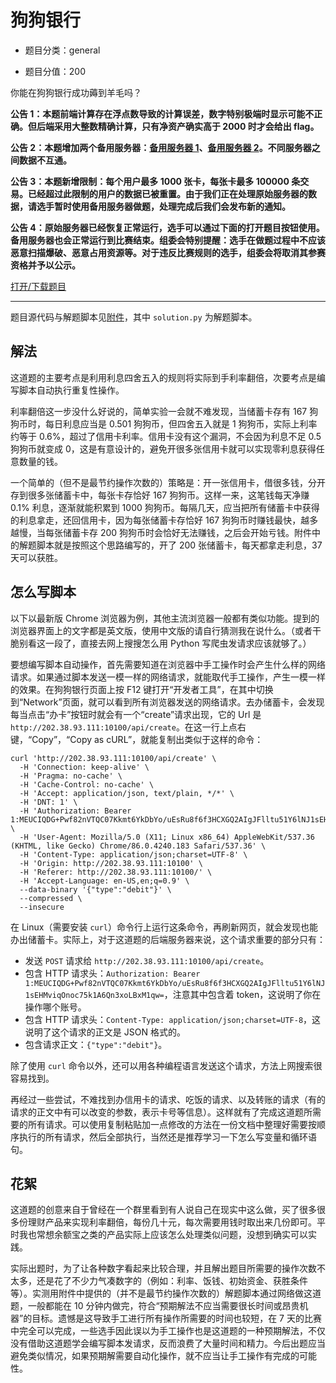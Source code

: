 # 狗狗银行

- 题目分类：general

- 题目分值：200

你能在狗狗银行成功薅到羊毛吗？

**公告 1：本题前端计算存在浮点数导致的计算误差，数字特别极端时显示可能不正确。但后端采用大整数精确计算，只有净资产确实高于 2000 时才会给出 flag。**

**公告 2：本题增加两个备用服务器：[备用服务器 1](http://202.38.93.111:10101/?token={token})、[备用服务器 2](http://202.38.93.111:10102/?token={token})。不同服务器之间数据不互通。**

**公告 3：本题新增限制：每个用户最多 1000 张卡，每张卡最多 100000 条交易。已经超过此限制的用户的数据已被重置。由于我们正在处理原始服务器的数据，请选手暂时使用备用服务器做题，处理完成后我们会发布新的通知。**

**公告 4：原始服务器已经恢复正常运行，选手可以通过下面的打开题目按钮使用。备用服务器也会正常运行到比赛结束。组委会特别提醒：选手在做题过程中不应该恶意扫描爆破、恶意占用资源等。对于违反比赛规则的选手，组委会将取消其参赛资格并予以公示。**

[打开/下载题目](http://202.38.93.111:10100/?token={token})

---

题目源代码与解题脚本见[附件](src)，其中 `solution.py` 为解题脚本。

## 解法

这道题的主要考点是利用利息四舍五入的规则将实际到手利率翻倍，次要考点是编写脚本自动执行重复性操作。

利率翻倍这一步没什么好说的，简单实验一会就不难发现，当储蓄卡存有 167 狗狗币时，每日利息应当是 0.501 狗狗币，但四舍五入就是 1 狗狗币，实际上利率约等于 0.6%，超过了信用卡利率。信用卡没有这个漏洞，不会因为利息不足 0.5 狗狗币就变成 0，这是有意设计的，避免开很多张信用卡就可以实现零利息获得任意数量的钱。

一个简单的（但不是最节约操作次数的）策略是：开一张信用卡，借很多钱，分开存到很多张储蓄卡中，每张卡存恰好 167 狗狗币。这样一来，这笔钱每天净赚 0.1% 利息，逐渐就能积累到 1000 狗狗币。每隔几天，应当把所有储蓄卡中获得的利息拿走，还回信用卡，因为每张储蓄卡存恰好 167 狗狗币时赚钱最快，越多越慢，当每张储蓄卡存 200 狗狗币时会恰好无法赚钱，之后会开始亏钱。附件中的解题脚本就是按照这个思路编写的，开了 200 张储蓄卡，每天都拿走利息，37 天可以获胜。

## 怎么写脚本

以下以最新版 Chrome 浏览器为例，其他主流浏览器一般都有类似功能。提到的浏览器界面上的文字都是英文版，使用中文版的请自行猜测我在说什么。（或者干脆别看这一段了，直接去网上搜搜怎么用 Python 写爬虫发请求应该就够了。）

要想编写脚本自动操作，首先需要知道在浏览器中手工操作时会产生什么样的网络请求。如果通过脚本发送一模一样的网络请求，就能取代手工操作，产生一模一样的效果。在狗狗银行页面上按 F12 键打开“开发者工具”，在其中切换到“Network”页面，就可以看到所有浏览器发送的网络请求。去办储蓄卡，会发现每当点击“办卡”按钮时就会有一个“create”请求出现，它的 Url 是 `http://202.38.93.111:10100/api/create`。在这一行上点右键，“Copy”，“Copy as cURL”，就能复制出类似于这样的命令：

```shell
curl 'http://202.38.93.111:10100/api/create' \
  -H 'Connection: keep-alive' \
  -H 'Pragma: no-cache' \
  -H 'Cache-Control: no-cache' \
  -H 'Accept: application/json, text/plain, */*' \
  -H 'DNT: 1' \
  -H 'Authorization: Bearer 1:MEUCIQDG+Pwf82nVTQC07Kkmt6YkDbYo/uEsRu8f6f3HCXGQ2AIgJFlltu51Y6lNJ1sEHMviqOnoc75k1A6Qn3xoLBxM1qw=' \
  -H 'User-Agent: Mozilla/5.0 (X11; Linux x86_64) AppleWebKit/537.36 (KHTML, like Gecko) Chrome/86.0.4240.183 Safari/537.36' \
  -H 'Content-Type: application/json;charset=UTF-8' \
  -H 'Origin: http://202.38.93.111:10100' \
  -H 'Referer: http://202.38.93.111:10100/' \
  -H 'Accept-Language: en-US,en;q=0.9' \
  --data-binary '{"type":"debit"}' \
  --compressed \
  --insecure
```

在 Linux（需要安装 `curl`）命令行上运行这条命令，再刷新网页，就会发现也能办出储蓄卡。实际上，对于这道题的后端服务器来说，这个请求重要的部分只有：

- 发送 `POST` 请求给 `http://202.38.93.111:10100/api/create`。
- 包含 HTTP 请求头：`Authorization: Bearer 1:MEUCIQDG+Pwf82nVTQC07Kkmt6YkDbYo/uEsRu8f6f3HCXGQ2AIgJFlltu51Y6lNJ1sEHMviqOnoc75k1A6Qn3xoLBxM1qw=`，注意其中包含着 token，这说明了你在操作哪个账号。
- 包含 HTTP 请求头：`Content-Type: application/json;charset=UTF-8`，这说明了这个请求的正文是 JSON 格式的。
- 包含请求正文：`{"type":"debit"}`。

除了使用 `curl` 命令以外，还可以用各种编程语言发送这个请求，方法上网搜索很容易找到。

再经过一些尝试，不难找到办信用卡的请求、吃饭的请求、以及转账的请求（有的请求的正文中有可以改变的参数，表示卡号等信息）。这样就有了完成这道题所需要的所有请求。可以使用复制粘贴加一点修改的方法在一份文档中整理好需要按顺序执行的所有请求，然后全部执行，当然还是推荐学习一下怎么写变量和循环语句。

## 花絮

这道题的创意来自于曾经在一个群里看到有人说自己在现实中这么做，买了很多很多份理财产品来实现利率翻倍，每份几十元，每次需要用钱时取出来几份即可。平时我也常想余额宝之类的产品实际上应该怎么处理类似问题，没想到确实可以实践。

实际出题时，为了让各种数字看起来比较合理，并且解出题目所需要的操作次数不太多，还是花了不少力气凑数字的（例如：利率、饭钱、初始资金、获胜条件等）。实测用附件中提供的（并不是最节约操作次数的）解题脚本通过网络做这道题，一般都能在 10 分钟内做完，符合“预期解法不应当需要很长时间或昂贵机器”的目标。遗憾是这导致手工进行所有操作所需要的时间也较短，在 7 天的比赛中完全可以完成，一些选手因此误以为手工操作也是这道题的一种预期解法，不仅没有借助这道题学会编写脚本发请求，反而浪费了大量时间和精力。今后出题应当避免类似情况，如果预期解需要自动化操作，就不应当让手工操作有完成的可能性。
